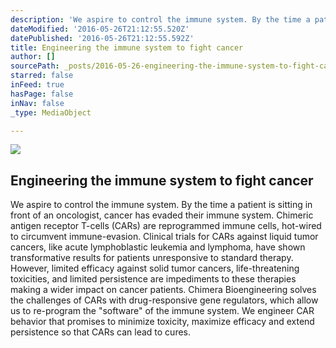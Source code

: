 ```yaml
---
description: 'We aspire to control the immune system. By the time a patient is sitting in front of an oncologist, cancer has evaded their immune system. Chimeric antigen receptor T-cells (CARs) are reprogrammed immune cells, hot-wired to circumvent immune-evasion. Clinical trials for CARs against liquid tumor cancers, like acute lymphoblastic leukemia and lymphoma, have shown transformative results for patients unresponsive to standard therapy.   However, limited efficacy against solid tumor cancers, life-threatening toxicities, and limited persistence are impediments to these therapies making a wider impact on cancer patients.   Chimera Bioengineering solves the challenges of CARs with drug-responsive gene regulators, which allow us to re-program the "software" of the immune system. We engineer CAR behavior that promises to minimize toxicity, maximize efficacy and extend persistence so that CARs can lead to cures.'
dateModified: '2016-05-26T21:12:55.520Z'
datePublished: '2016-05-26T21:12:55.592Z'
title: Engineering the immune system to fight cancer
author: []
sourcePath: _posts/2016-05-26-engineering-the-immune-system-to-fight-cancer.md
starred: false
inFeed: true
hasPage: false
inNav: false
_type: MediaObject

---
```

<article style=""><img src="https://the-grid-user-content.s3-us-west-2.amazonaws.com/e6cfbeb0-d0ff-466d-b5b3-253c10b766d5.jpg" /><h1>Engineering the immune system to fight cancer</h1><p>We aspire to control the immune system. By the time a patient is sitting in front of an oncologist, cancer has evaded their immune system. Chimeric antigen receptor T-cells (CARs) are reprogrammed immune cells, hot-wired to circumvent immune-evasion. Clinical trials for CARs against liquid tumor cancers, like acute lymphoblastic leukemia and lymphoma, have shown transformative results for patients unresponsive to standard therapy. However, limited efficacy against solid tumor cancers, life-threatening toxicities, and limited persistence are impediments to these therapies making a wider impact on cancer patients. Chimera Bioengineering solves the challenges of CARs with drug-responsive gene regulators, which allow us to re-program the "software" of the immune system. We engineer CAR behavior that promises to minimize toxicity, maximize efficacy and extend persistence so that CARs can lead to cures.</p></article>